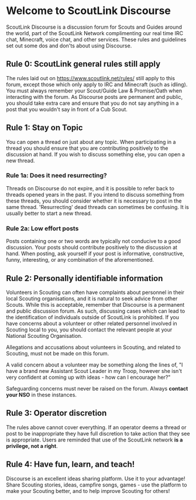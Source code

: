# Welcome to ScoutLink Discourse
ScoutLink Discourse is a discussion forum for Scouts and Guides around the world, part of the ScoutLink Network complimenting our real time IRC chat, Minecraft, voice chat, and other services. These rules and guidelines set out some dos and don'ts about using Discourse.

## Rule 0: ScoutLink general rules still apply
The rules laid out on https://www.scoutlink.net/rules/ still apply to this forum, except those which only apply to IRC and Minecraft (such as idling). You must always remember your Scout/Guide Law & Promise/Oath when interacting with the forum. As Discourse posts are permanent and public, you should take extra care and ensure that you do not say anything in a post that you wouldn't say in front of a Cub Scout.

## Rule 1: Stay on Topic
You can open a thread on just about any topic. When participating in a thread you should ensure that you are contributing positively to the discussion at hand. If you wish to discuss something else, you can open a new thread.

### Rule 1a: Does it need resurrecting?
Threads on Discourse do not expire, and it is possible to refer back to threads opened years in the past. If you intend to discuss something from these threads, you should consider whether it is necessary to post in the same thread. 'Resurrecting' dead threads can sometimes be confusing. It is usually better to start a new thread.

### Rule 2a: Low effort posts
Posts containing one or two words are typically not conducive to a good discussion. Your posts should contribute positively to the discussion at hand. When posting, ask yourself if your post is informative, constructive, funny, interesting, or any combination of the aforementioned.

## Rule 2: Personally identifiable information
Volunteers in Scouting can often have complaints about personnel in their local Scouting organisations, and it is natural to seek advice from other Scouts. While this is acceptable, remember that Discourse is a permanent and public discussion forum. As such, discussing cases which can lead to the identification of individuals outside of ScoutLink is prohibited. If you have concerns about a volunteer or other related personnel involved in Scouting local to you, you should contact the relevant people at your National Scouting Organisation.

Allegations and accusations about volunteers in Scouting, and related to Scouting, must not be made on this forum.

A valid concern about a volunteer may be something along the lines of, "I have a brand new Assistant Scout Leader in my Troop, however she isn't very confident at coming up with ideas - how can I encourage her?"

Safeguarding concerns must never be raised on the forum. Always **contact your NSO** in these instances.

## Rule 3: Operator discretion
The rules above cannot cover everything. If an operator deems a thread or post to be inappropriate they have full discretion to take action that they see is appropriate. Users are reminded that use of the ScoutLink network **is a privilege, not a right**.

## Rule 4: Have fun, learn, and teach!
Discourse is an excellent ideas sharing platform. Use it to your advantage! Share Scouting stories, ideas, campfire songs, games - use the platform to make your Scouting better, and to help improve Scouting for others!
